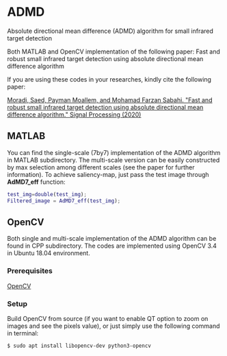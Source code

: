 # ADMD
Absolute directional mean difference (ADMD) algorithm for small infrared target detection

Both MATLAB and OpenCV implementation of the following paper:
Fast and robust small infrared target detection using absolute directional mean difference algorithm

If you are using these codes in your researches, kindly cite the following paper:

[Moradi, Saed, Payman Moallem, and Mohamad Farzan Sabahi. "Fast and robust small infrared target detection using absolute directional mean difference algorithm." Signal Processing (2020)](https://www.sciencedirect.com/science/article/abs/pii/S016516842030270X)

## MATLAB

You can find the single-scale (7by7) implementation of the ADMD algorithm in MATLAB subdirectory. The multi-scale version can be easily constructed by max selection among different scales (see the paper for further information). To achieve saliency-map, just pass the test image through **AdMD7_eff** function:

```matlab
test_img=double(test_img);
Filtered_image = AdMD7_eff(test_img);
```

## OpenCV

Both single and multi-scale implementation of the ADMD algorithm can be found in CPP subdirectory. 
The codes are implemented using OpenCV 3.4 in Ubuntu 18.04 environment. 

### Prerequisites
[OpenCV](http://opencv.org/)

### Setup
Build OpenCV from source (if you want to enable QT option to zoom on images and see the pixels value), or just simply use the following command in terminal:

```shell
$ sudo apt install libopencv-dev python3-opencv
```






